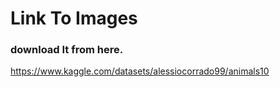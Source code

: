 # Link To Images 
### download It from here.
https://www.kaggle.com/datasets/alessiocorrado99/animals10
